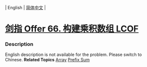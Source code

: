 | English | [简体中文](README.md) |

# [剑指 Offer 66. 构建乘积数组 LCOF](https://leetcode.cn/problems/gou-jian-cheng-ji-shu-zu-lcof)
 ### Description
English description is not available for the problem. Please switch to Chinese.
**Related Topics**  [Array](https://leetcode.cn/tag/array) [Prefix Sum](https://leetcode.cn/tag/prefix-sum) 